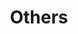 ---
layout: page
title: Others
nav: True
nav_order: 7
dropdown: true
children:
    - title: Certificates
      permalink: /certificates/
    # - title: Photo Galery
    #   permalink: /photo_galery/

    # - title: divider
    # - title: "."
    #   permalink: /blog/


---
